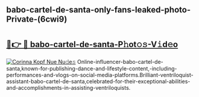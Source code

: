 ## babo-cartel-de-santa-only-fans​-leaked-photo​-Private-(6cwi9)


# <h2><a href="https://mediaupload.pro?title=babo-cartel-de-santa&ref=git">🔗👉 🔴 babo-cartel-de-santa-P𝚑ot𝚘𝚜-V𝚒d𝚎o</a></h2>

[![Corinna Kopf Nue Nu𝚍e𝚜](https://i.imgur.com/0qMVB7G.gif)](https://mediaupload.pro?title=babo-cartel-de-santa&ref=git)
Online-influencer-babo-cartel-de-santa,known-for-publishing-dance-and-lifestyle-content,-including-performances-and-vlogs-on-social-media-platforms.Brilliant-ventriloquist-assistant-babo-cartel-de-santa,celebrated-for-their-exceptional-abilities-and-accomplishments-in-assisting-ventriloquists.  